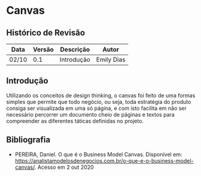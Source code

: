 # Canvas

## Histórico de Revisão

Data|Versão|Descrição|Autor
-|-|-|-
02/10|0.1| Introdução | Emily Dias| 


## Introdução

Utilizando os conceitos de design thinking, o canvas foi feito de uma formas simples que permite que todo negócio, ou seja, toda estratégia do produto consiga ser visualizada em uma só página, e com isto facilita em não ser necessário percorrer um documento cheio de páginas e textos para compreender as diferentes táticas definidas no projeto.



## Bibliografia

* PEREIRA, Daniel. O que é o Business Model Canvas. Disponível em: <https://analistamodelosdenegocios.com.br/o-que-e-o-business-model-canvas/>. Acesso em 2 out 2020
